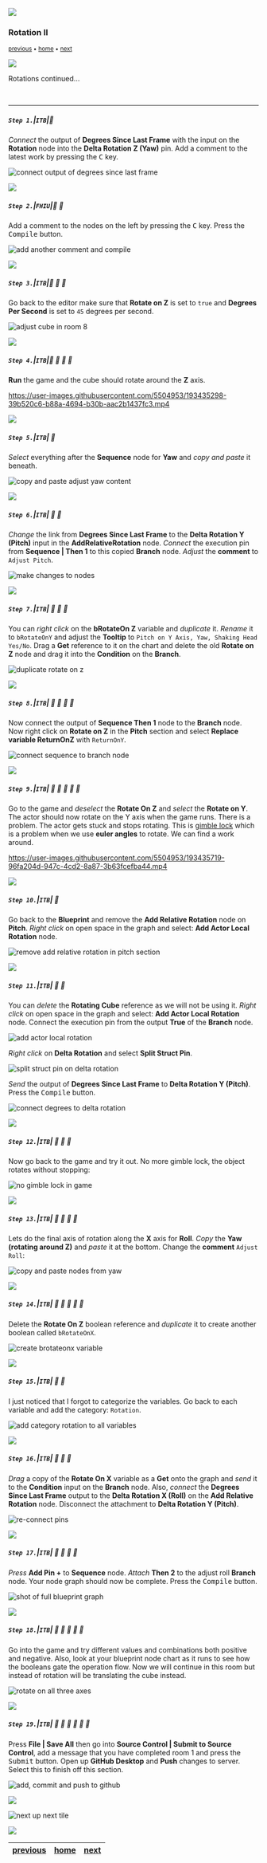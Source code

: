 ![](../images/line3.png)

### Rotation II

<sub>[previous](../rotation/README.md#user-content-rotation) • [home](../README.md#user-content-ue4-blueprints) • [next](../translation/README.md#user-content-translation)</sub>

![](../images/line3.png)

Rotations continued...

<br>

---


##### `Step 1.`\|`ITB`|:small_blue_diamond:

*Connect* the output of **Degrees Since Last Frame** with the input on the **Rotation** node into the **Delta Rotation Z (Yaw)** pin. Add a comment to the latest work by pressing the <kbd>C</kbd> key. 

![connect output of degrees since last frame](images/ConnectOuputRm8.png)

![](../images/line2.png)

##### `Step 2.`\|`FHIU`|:small_blue_diamond: :small_blue_diamond: 

Add a comment to the nodes on the left by pressing the <kbd>C</kbd> key. Press the <kbd>Compile</kbd> button.

![add another comment and compile](images/addComment.png)

![](../images/line2.png)

##### `Step 3.`\|`ITB`|:small_blue_diamond: :small_blue_diamond: :small_blue_diamond:

Go back to the editor make sure that **Rotate on Z** is set to `true` and **Degrees Per Second** is set to `45` degrees per second.

![adjust cube in room 8](images/positionObject.png)

![](../images/line2.png)

##### `Step 4.`\|`ITB`|:small_blue_diamond: :small_blue_diamond: :small_blue_diamond: :small_blue_diamond:

**Run** the game and the cube should rotate around the **Z** axis.

https://user-images.githubusercontent.com/5504953/193435298-39b520c6-b88a-4694-b30b-aac2b1437fc3.mp4

![](../images/line2.png)

##### `Step 5.`\|`ITB`| :small_orange_diamond:

*Select* everything after the **Sequence** node for **Yaw** and *copy and paste* it beneath.

![copy and paste adjust yaw content](images/CopyAndPasteYawRm8.png)

![](../images/line2.png)

##### `Step 6.`\|`ITB`| :small_orange_diamond: :small_blue_diamond:

*Change* the link from **Degrees Since Last Frame** to the **Delta Rotation Y (Pitch)** input in the **AddRelativeRotation** node. *Connect* the execution pin from **Sequence | Then 1** to this copied **Branch** node. *Adjust* the **comment** to `Adjust Pitch`.

![make changes to nodes](images/AdjustPitchAlteration1Rm8.png)

![](../images/line2.png)

##### `Step 7.`\|`ITB`| :small_orange_diamond: :small_blue_diamond: :small_blue_diamond:

You can *right click* on the **bRotateOn Z** variable and *duplicate* it. *Rename* it to `bRotateOnY` and adjust the **Tooltip** to `Pitch on Y Axis, Yaw, Shaking Head Yes/No`. Drag a **Get** reference to it on the chart and delete the old **Rotate on Z** node and drag it into the **Condition** on the **Branch**.

![duplicate rotate on z](images/DupeRotateOnZRm8.png)

![](../images/line2.png)

##### `Step 8.`\|`ITB`| :small_orange_diamond: :small_blue_diamond: :small_blue_diamond: :small_blue_diamond:

Now connect the output of **Sequence Then 1** node to the **Branch** node. Now right click on **Rotate on Z** in the **Pitch** section and select **Replace variable ReturnOnZ** with `ReturnOnY`.

![connect sequence to branch node](images/ConnectSequence1PinRm8.png)

![](../images/line2.png)

##### `Step 9.`\|`ITB`| :small_orange_diamond: :small_blue_diamond: :small_blue_diamond: :small_blue_diamond: :small_blue_diamond:

Go to the game and *deselect* the **Rotate On Z** and *select* the **Rotate on Y**. The actor should now rotate on the Y axis when the game runs. There is a problem. The actor gets stuck and stops rotating. This is [gimble lock](https://en.wikipedia.org/wiki/Gimbal_lock) which is a problem when we use **euler angles** to rotate. We can find a work around.

https://user-images.githubusercontent.com/5504953/193435719-96fa204d-947c-4cd2-8a87-3b63fcefba44.mp4

![](../images/line2.png)

##### `Step 10.`\|`ITB`| :large_blue_diamond:

Go back to the **Blueprint** and remove the **Add Relative Rotation** node on **Pitch**. *Right click* on open space in the graph and select: **Add Actor Local Rotation** node.

![remove add relative rotation in pitch section](images/RemovePitchRotationDueToLockRm8.png)

![](../images/line2.png)

##### `Step 11.`\|`ITB`| :large_blue_diamond: :small_blue_diamond: 

You can *delete* the **Rotating Cube** reference as we will not be using it. *Right click* on open space in the graph and select: **Add Actor Local Rotation** node. Connect the execution pin from the output **True** of the **Branch** node.

![add actor local rotation](images/AddActorLocalRotation.jpg)

*Right click* on **Delta Rotation** and select **Split Struct Pin**.

![split struct pin on delta rotation](images/SplitSecondStructPinRm8.jpg)

*Send* the output of **Degrees Since Last Frame** to **Delta Rotation Y (Pitch)**. Press the <kbd>Compile</kbd> button.

![connect degrees to delta rotation](images/DegreesToPitchRm8.jpg)

![](../images/line2.png)


##### `Step 12.`\|`ITB`| :large_blue_diamond: :small_blue_diamond: :small_blue_diamond: 

Now go back to the game and try it out. No more gimble lock, the object rotates without stopping:

![no gimble lock in game](images/NoGimbleLock.gif)

![](../images/line2.png)

##### `Step 13.`\|`ITB`| :large_blue_diamond: :small_blue_diamond: :small_blue_diamond:  :small_blue_diamond: 

Lets do the final axis of rotation along the **X** axis for **Roll**. *Copy* the **Yaw (rotating around Z)** and *paste* it at the bottom. Change the **comment** `Adjust Roll`:

![copy and paste nodes from yaw](images/CopyPasteYawRm8.jpg)

![](../images/line2.png)

##### `Step 14.`\|`ITB`| :large_blue_diamond: :small_blue_diamond: :small_blue_diamond: :small_blue_diamond:  :small_blue_diamond: 

Delete the **Rotate On Z** boolean reference and *duplicate* it to create another boolean called `bRotateOnX`.

![create brotateonx variable](images/DeleteRotateOnZRm8.jpg)

![](../images/line2.png)

##### `Step 15.`\|`ITB`| :large_blue_diamond: :small_orange_diamond: 

I just noticed that I forgot to categorize the variables. Go back to each variable and add the category: `Rotation`.

![add category rotation to all variables](images/CategorizeRotationRm8.jpg)

![](../images/line2.png)

##### `Step 16.`\|`ITB`| :large_blue_diamond: :small_orange_diamond:   :small_blue_diamond: 

*Drag* a copy of the **Rotate On X** variable as a **Get** onto the graph and *send* it to the **Condition** input on the **Branch** node. Also, *connect* the **Degrees Since Last Frame** output to the **Delta Rotation X (Roll)** on the **Add Relative Rotation** node. Disconnect the attachment to **Delta Rotation Y (Pitch)**.

![re-connect pins](images/RotateOnXPinsRm8.jpg)

![](../images/line2.png)

##### `Step 17.`\|`ITB`| :large_blue_diamond: :small_orange_diamond: :small_blue_diamond: :small_blue_diamond:

*Press* **Add Pin +** to **Sequence** node. *Attach* **Then 2** to the adjust roll **Branch** node. Your node graph should now be complete.  Press the <kbd>Compile</kbd> button.

![shot of full blueprint graph](images/FinalRotationNodeGraph.jpg)

![](../images/line2.png)

##### `Step 18.`\|`ITB`| :large_blue_diamond: :small_orange_diamond: :small_blue_diamond: :small_blue_diamond: :small_blue_diamond:

Go into the game and try different values and combinations both positive and negative. Also, look at your blueprint node chart as it runs to see how the booleans gate the operation flow. Now we will continue in this room but instead of rotation will be translating the cube instead.

![rotate on all three axes](images/Rotate3Axis.gif)

![](../images/line2.png)

##### `Step 19.`\|`ITB`| :large_blue_diamond: :small_orange_diamond: :small_blue_diamond: :small_blue_diamond: :small_blue_diamond: :small_blue_diamond:

Press **File | Save All** then go into **Source Control | Submit to Source Control**, add a message that you have completed room 1 and press the <kbd>Submit</kbd> button. Open up **GitHub Desktop** and **Push** changes to server. Select this to finish off this section.

![add, commit and push to github](images/Github.jpg)

![](../images/line.png)

<!-- <img src="https://via.placeholder.com/1000x100/45D7CA/000000/?text=Next Up - Translation"> -->

![next up next tile](images/banner.png)

![](../images/line.png)

| [previous](../rotation/README.md#user-content-rotation)| [home](../README.md#user-content-ue4-blueprints) | [next](../translation/README.md#user-content-translation)|
|---|---|---|
